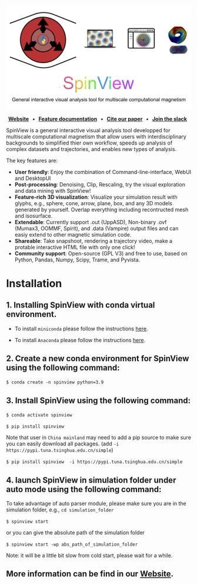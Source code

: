 </p>

![](docs/assets/readme.png)

<p align="center">
    <b>
      <a href="https://mxjk851.github.io/SpinView/">Website</a> &nbsp;
      • &nbsp;
      <a href="https://mxjk851.github.io/SpinView/quick_object_change/">Feature documentation</a> &nbsp;
      • &nbsp;
      <a href="">Cite our paper</a> &nbsp;
      • &nbsp;
      <a href="">Join the slack</a> &nbsp;
    </b>
</p>

SpinView is a general interactive visual analysis tool developped for multiscale computational magnetism that allow users with interdisciplinary backgrounds to simplified thier own workflow, speeds up
analysis of complex datasets and trajectories, and enables new types of analysis.

The key features are:

* **User friendly**: Enjoy the combination of Command-line-interface, WebUI and DesktopUI
* **Post-processing**: Denoising, Clip, Rescaling, try the visual exploration and data mining with SpinView!
* **Feature-rich 3D visualization**: Visualize your simulation result with glyphs, e.g., sphere, cone, arrow, plane, box, and any 3D models generated by yourself. Overlap everything including recontructed mesh and isosurface.
* **Extendable**: Currently support .out (UppASD), Non-binary .ovf (Mumax3, OOMMF, Spirit), and .data (Vampire) output files and can easiy extend to other magnetic simulation code.
* **Shareable**: Take snapshoot, rendering a trajectory video, make a protable interactive HTML file with only one click!
* **Community support**: Open-source (GPL V3) and free to use, based on Python, Pandas, Numpy, Scipy, Trame, and Pyvista.

# Installation 


## 1. Installing SpinView with conda virtual environment.

* To install `miniconda` please follow the instructions [here](https://docs.conda.io/en/latest/miniconda.html).

* To install `Anaconda` please follow the instructions [here](https://docs.anaconda.com/anaconda/install/).

## 2. Create a new conda environment for SpinView using the following command:

`$ conda create -n spinview python=3.9`


## 3. Install SpinView using the following command:

`$ conda activate spinview`

`$ pip install spinview`

Note that user in `China mainland` may need to add a pip source to make sure you can easily download all packages. (add `-i https://pypi.tuna.tsinghua.edu.cn/simple`)


`$ pip install spinview  -i https://pypi.tuna.tsinghua.edu.cn/simple`

## 4. launch SpinView in simulation folder under auto mode using the following command:
To take advantage of auto parser module, please make sure you are in the simulation folder, e.g.,
`cd simulation_folder`

`$ spinview start`

or you can give the absolute path of the simulation folder

`$ spinview start -wp abs_path_of_simulation_folder`

Note: it will be a little bit slow from cold start, please wait for a while. 


## More information can be find in our <a href="https://mxjk851.github.io/SpinView/">Website</a>.


